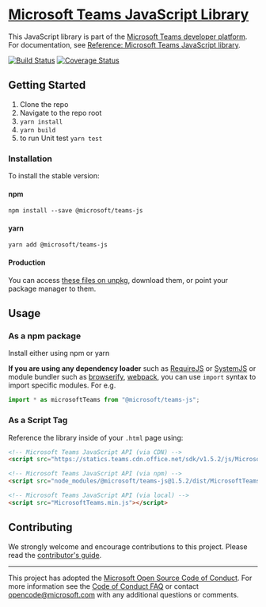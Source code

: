 # [Microsoft Teams JavaScript Library](https://msdn.microsoft.com/en-us/microsoft-teams/)

This JavaScript library is part of the [Microsoft Teams developer platform](https://msdn.microsoft.com/en-us/microsoft-teams/). For documentation, see [Reference: Microsoft Teams JavaScript library](https://docs.microsoft.com/en-us/javascript/api/overview/msteams-client).

[![Build Status](https://travis-ci.org/OfficeDev/microsoft-teams-library-js.svg?branch=master)](https://travis-ci.org/OfficeDev/microsoft-teams-library-js)
[![Coverage Status](https://coveralls.io/repos/github/OfficeDev/microsoft-teams-library-js/badge.svg?branch=master)](https://coveralls.io/github/OfficeDev/microsoft-teams-library-js?branch=master)

## Getting Started

1.  Clone the repo
2.  Navigate to the repo root
3.  `yarn install`
4.  `yarn build`
5.  to run Unit test `yarn test`

### Installation

To install the stable version:

#### npm

`npm install --save @microsoft/teams-js`

#### yarn

`yarn add @microsoft/teams-js`

#### Production

You can access [these files on unpkg](https://statics.teams.cdn.office.net/sdk/v1.5.2/js/MicrosoftTeams.min.js), download them, or point your package manager to them.

## Usage

### As a npm package

Install either using npm or yarn

**If you are using any dependency loader** such as [RequireJS](http://requirejs.org/) or [SystemJS](https://github.com/systemjs/systemjs) or module bundler such as [browserify](http://browserify.org/), [webpack](https://webpack.github.io/), you can use `import` syntax to import specific modules. For e.g.

```typescript
import * as microsoftTeams from "@microsoft/teams-js";
```

### As a Script Tag

Reference the library inside of your `.html` page using:

```html
<!-- Microsoft Teams JavaScript API (via CDN) -->
<script src="https://statics.teams.cdn.office.net/sdk/v1.5.2/js/MicrosoftTeams.min.js" integrity="sha384-TJ2M0tW5fxu25/LwZie10M5O53iP1Q5FweiXk5rvfTHmvA7x2a6I9+KKi2pjAk6k" crossorigin="anonymous"></script>

<!-- Microsoft Teams JavaScript API (via npm) -->
<script src="node_modules/@microsoft/teams-js@1.5.2/dist/MicrosoftTeams.min.js"></script>

<!-- Microsoft Teams JavaScript API (via local) -->
<script src="MicrosoftTeams.min.js"></script>
```

## Contributing

We strongly welcome and encourage contributions to this project. Please read the [contributor's guide](CONTRIBUTING.md).

---

This project has adopted the [Microsoft Open Source Code of Conduct](https://opensource.microsoft.com/codeofconduct/). For more information see the [Code of Conduct FAQ](https://opensource.microsoft.com/codeofconduct/faq/) or contact [opencode@microsoft.com](mailto:opencode@microsoft.com) with any additional questions or comments.
